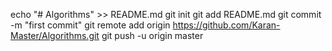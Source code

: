 echo "# Algorithms" >> README.md
git init
git add README.md
git commit -m "first commit"
git remote add origin https://github.com/Karan-Master/Algorithms.git
git push -u origin master
